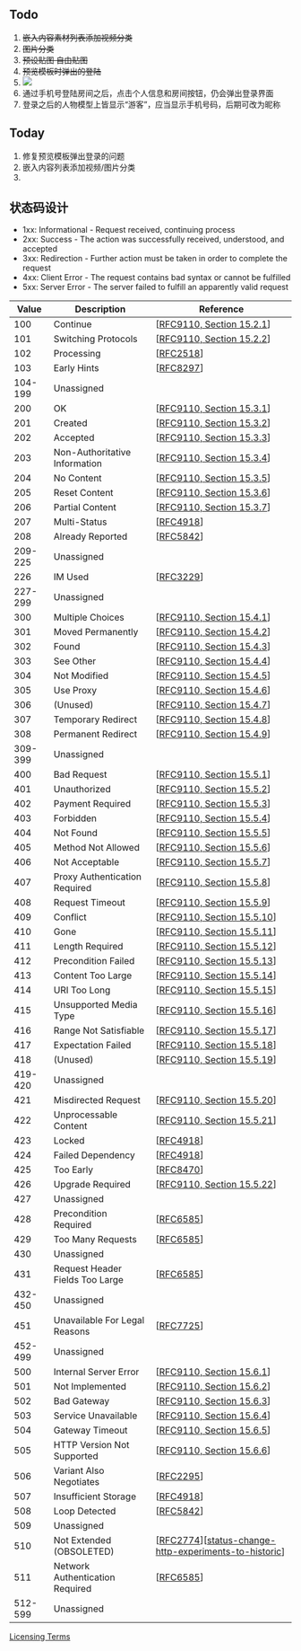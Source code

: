 ## Todo

1. ~~嵌入内容素材列表添加视频分类~~
2. ~~图片分类~~
3. ~~预设贴图 自由贴图~~
4. ~~预览模板时弹出的登陆~~
5. ![](Pasted%20image%2020240307105412.png)
6. 通过手机号登陆房间之后，点击个人信息和房间按钮，仍会弹出登录界面
7. 登录之后的人物模型上皆显示“游客”，应当显示手机号码，后期可改为昵称

## Today

1. 修复预览模板弹出登录的问题
2. 嵌入内容列表添加视频/图片分类
3. 

## 状态码设计

- 1xx: Informational - Request received, continuing process
- 2xx: Success - The action was successfully received, understood, and accepted
- 3xx: Redirection - Further action must be taken in order to complete the request
- 4xx: Client Error - The request contains bad syntax or cannot be fulfilled
- 5xx: Server Error - The server failed to fulfill an apparently valid request

| Value | Description | Reference |
| --- | --- | --- |
| 100 | Continue | \[[RFC9110, Section 15.2.1](https://www.iana.org/go/rfc9110)\] |
| 101 | Switching Protocols | \[[RFC9110, Section 15.2.2](https://www.iana.org/go/rfc9110)\] |
| 102 | Processing | \[[RFC2518](https://www.iana.org/go/rfc2518)\] |
| 103 | Early Hints | \[[RFC8297](https://www.iana.org/go/rfc8297)\] |
| 104-199 | Unassigned |     |
| 200 | OK  | \[[RFC9110, Section 15.3.1](https://www.iana.org/go/rfc9110)\] |
| 201 | Created | \[[RFC9110, Section 15.3.2](https://www.iana.org/go/rfc9110)\] |
| 202 | Accepted | \[[RFC9110, Section 15.3.3](https://www.iana.org/go/rfc9110)\] |
| 203 | Non-Authoritative Information | \[[RFC9110, Section 15.3.4](https://www.iana.org/go/rfc9110)\] |
| 204 | No Content | \[[RFC9110, Section 15.3.5](https://www.iana.org/go/rfc9110)\] |
| 205 | Reset Content | \[[RFC9110, Section 15.3.6](https://www.iana.org/go/rfc9110)\] |
| 206 | Partial Content | \[[RFC9110, Section 15.3.7](https://www.iana.org/go/rfc9110)\] |
| 207 | Multi-Status | \[[RFC4918](https://www.iana.org/go/rfc4918)\] |
| 208 | Already Reported | \[[RFC5842](https://www.iana.org/go/rfc5842)\] |
| 209-225 | Unassigned |     |
| 226 | IM Used | \[[RFC3229](https://www.iana.org/go/rfc3229)\] |
| 227-299 | Unassigned |     |
| 300 | Multiple Choices | \[[RFC9110, Section 15.4.1](https://www.iana.org/go/rfc9110)\] |
| 301 | Moved Permanently | \[[RFC9110, Section 15.4.2](https://www.iana.org/go/rfc9110)\] |
| 302 | Found | \[[RFC9110, Section 15.4.3](https://www.iana.org/go/rfc9110)\] |
| 303 | See Other | \[[RFC9110, Section 15.4.4](https://www.iana.org/go/rfc9110)\] |
| 304 | Not Modified | \[[RFC9110, Section 15.4.5](https://www.iana.org/go/rfc9110)\] |
| 305 | Use Proxy | \[[RFC9110, Section 15.4.6](https://www.iana.org/go/rfc9110)\] |
| 306 | (Unused) | \[[RFC9110, Section 15.4.7](https://www.iana.org/go/rfc9110)\] |
| 307 | Temporary Redirect | \[[RFC9110, Section 15.4.8](https://www.iana.org/go/rfc9110)\] |
| 308 | Permanent Redirect | \[[RFC9110, Section 15.4.9](https://www.iana.org/go/rfc9110)\] |
| 309-399 | Unassigned |     |
| 400 | Bad Request | \[[RFC9110, Section 15.5.1](https://www.iana.org/go/rfc9110)\] |
| 401 | Unauthorized | \[[RFC9110, Section 15.5.2](https://www.iana.org/go/rfc9110)\] |
| 402 | Payment Required | \[[RFC9110, Section 15.5.3](https://www.iana.org/go/rfc9110)\] |
| 403 | Forbidden | \[[RFC9110, Section 15.5.4](https://www.iana.org/go/rfc9110)\] |
| 404 | Not Found | \[[RFC9110, Section 15.5.5](https://www.iana.org/go/rfc9110)\] |
| 405 | Method Not Allowed | \[[RFC9110, Section 15.5.6](https://www.iana.org/go/rfc9110)\] |
| 406 | Not Acceptable | \[[RFC9110, Section 15.5.7](https://www.iana.org/go/rfc9110)\] |
| 407 | Proxy Authentication Required | \[[RFC9110, Section 15.5.8](https://www.iana.org/go/rfc9110)\] |
| 408 | Request Timeout | \[[RFC9110, Section 15.5.9](https://www.iana.org/go/rfc9110)\] |
| 409 | Conflict | \[[RFC9110, Section 15.5.10](https://www.iana.org/go/rfc9110)\] |
| 410 | Gone | \[[RFC9110, Section 15.5.11](https://www.iana.org/go/rfc9110)\] |
| 411 | Length Required | \[[RFC9110, Section 15.5.12](https://www.iana.org/go/rfc9110)\] |
| 412 | Precondition Failed | \[[RFC9110, Section 15.5.13](https://www.iana.org/go/rfc9110)\] |
| 413 | Content Too Large | \[[RFC9110, Section 15.5.14](https://www.iana.org/go/rfc9110)\] |
| 414 | URI Too Long | \[[RFC9110, Section 15.5.15](https://www.iana.org/go/rfc9110)\] |
| 415 | Unsupported Media Type | \[[RFC9110, Section 15.5.16](https://www.iana.org/go/rfc9110)\] |
| 416 | Range Not Satisfiable | \[[RFC9110, Section 15.5.17](https://www.iana.org/go/rfc9110)\] |
| 417 | Expectation Failed | \[[RFC9110, Section 15.5.18](https://www.iana.org/go/rfc9110)\] |
| 418 | (Unused) | \[[RFC9110, Section 15.5.19](https://www.iana.org/go/rfc9110)\] |
| 419-420 | Unassigned |     |
| 421 | Misdirected Request | \[[RFC9110, Section 15.5.20](https://www.iana.org/go/rfc9110)\] |
| 422 | Unprocessable Content | \[[RFC9110, Section 15.5.21](https://www.iana.org/go/rfc9110)\] |
| 423 | Locked | \[[RFC4918](https://www.iana.org/go/rfc4918)\] |
| 424 | Failed Dependency | \[[RFC4918](https://www.iana.org/go/rfc4918)\] |
| 425 | Too Early | \[[RFC8470](https://www.iana.org/go/rfc8470)\] |
| 426 | Upgrade Required | \[[RFC9110, Section 15.5.22](https://www.iana.org/go/rfc9110)\] |
| 427 | Unassigned |     |
| 428 | Precondition Required | \[[RFC6585](https://www.iana.org/go/rfc6585)\] |
| 429 | Too Many Requests | \[[RFC6585](https://www.iana.org/go/rfc6585)\] |
| 430 | Unassigned |     |
| 431 | Request Header Fields Too Large | \[[RFC6585](https://www.iana.org/go/rfc6585)\] |
| 432-450 | Unassigned |     |
| 451 | Unavailable For Legal Reasons | \[[RFC7725](https://www.iana.org/go/rfc7725)\] |
| 452-499 | Unassigned |     |
| 500 | Internal Server Error | \[[RFC9110, Section 15.6.1](https://www.iana.org/go/rfc9110)\] |
| 501 | Not Implemented | \[[RFC9110, Section 15.6.2](https://www.iana.org/go/rfc9110)\] |
| 502 | Bad Gateway | \[[RFC9110, Section 15.6.3](https://www.iana.org/go/rfc9110)\] |
| 503 | Service Unavailable | \[[RFC9110, Section 15.6.4](https://www.iana.org/go/rfc9110)\] |
| 504 | Gateway Timeout | \[[RFC9110, Section 15.6.5](https://www.iana.org/go/rfc9110)\] |
| 505 | HTTP Version Not Supported | \[[RFC9110, Section 15.6.6](https://www.iana.org/go/rfc9110)\] |
| 506 | Variant Also Negotiates | \[[RFC2295](https://www.iana.org/go/rfc2295)\] |
| 507 | Insufficient Storage | \[[RFC4918](https://www.iana.org/go/rfc4918)\] |
| 508 | Loop Detected | \[[RFC5842](https://www.iana.org/go/rfc5842)\] |
| 509 | Unassigned |     |
| 510 | Not Extended (OBSOLETED) | \[[RFC2774](https://www.iana.org/go/rfc2774)\]\[[status-change-http-experiments-to-historic](https://datatracker.ietf.org/doc/status-change-http-experiments-to-historic)\] |
| 511 | Network Authentication Required | \[[RFC6585](https://www.iana.org/go/rfc6585)\] |
| 512-599 | Unassigned |     |

[Licensing Terms](https://www.iana.org/help/licensing-terms)